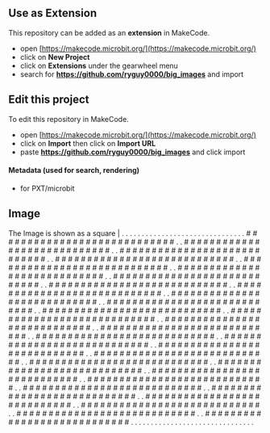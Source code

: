 ## Use as Extension

This repository can be added as an **extension** in MakeCode.

* open [https://makecode.microbit.org/](https://makecode.microbit.org/)
* click on **New Project**
* click on **Extensions** under the gearwheel menu
* search for **https://github.com/ryguy0000/big_images** and import

## Edit this project

To edit this repository in MakeCode.

* open [https://makecode.microbit.org/](https://makecode.microbit.org/)
* click on **Import** then click on **Import URL**
* paste **https://github.com/ryguy0000/big_images** and click import

#### Metadata (used for search, rendering)

* for PXT/microbit
<script src="https://makecode.com/gh-pages-embed.js"></script><script>makeCodeRender("{{ site.makecode.home_url }}", "{{ site.github.owner_name }}/{{ site.github.repository_name }}");</script>

## Image

The Image is shown as a square |
. . . . . . . . . . . . . . . . . . . . . . . . . . . . . .
. # # # # # # # # # # # # # # # # # # # # # # # # # # # # .
. # # # # # # # # # # # # # # # # # # # # # # # # # # # # .
. # # # # # # # # # # # # # # # # # # # # # # # # # # # # .
. # # # # # # # # # # # # # # # # # # # # # # # # # # # # .
. # # # # # # # # # # # # # # # # # # # # # # # # # # # # .
. # # # # # # # # # # # # # # # # # # # # # # # # # # # # .
. # # # # # # # # # # # # # # # # # # # # # # # # # # # # .
. # # # # # # # # # # # # # # # # # # # # # # # # # # # # .
. # # # # # # # # # # # # # # # # # # # # # # # # # # # # .
. # # # # # # # # # # # # # # # # # # # # # # # # # # # # .
. # # # # # # # # # # # # # # # # # # # # # # # # # # # # .
. # # # # # # # # # # # # # # # # # # # # # # # # # # # # .
. # # # # # # # # # # # # # # # # # # # # # # # # # # # # .
. # # # # # # # # # # # # # # # # # # # # # # # # # # # # .
. # # # # # # # # # # # # # # # # # # # # # # # # # # # # .
. # # # # # # # # # # # # # # # # # # # # # # # # # # # # .
. # # # # # # # # # # # # # # # # # # # # # # # # # # # # .
. # # # # # # # # # # # # # # # # # # # # # # # # # # # # .
. # # # # # # # # # # # # # # # # # # # # # # # # # # # # .
. # # # # # # # # # # # # # # # # # # # # # # # # # # # # .
. # # # # # # # # # # # # # # # # # # # # # # # # # # # # .
. # # # # # # # # # # # # # # # # # # # # # # # # # # # # .
. # # # # # # # # # # # # # # # # # # # # # # # # # # # # .
. # # # # # # # # # # # # # # # # # # # # # # # # # # # # .
. # # # # # # # # # # # # # # # # # # # # # # # # # # # # .
. # # # # # # # # # # # # # # # # # # # # # # # # # # # # .
. # # # # # # # # # # # # # # # # # # # # # # # # # # # # .
. # # # # # # # # # # # # # # # # # # # # # # # # # # # # .
. # # # # # # # # # # # # # # # # # # # # # # # # # # # # .
. . . . . . . . . . . . . . . . . . . . . . . . . . . . . .
